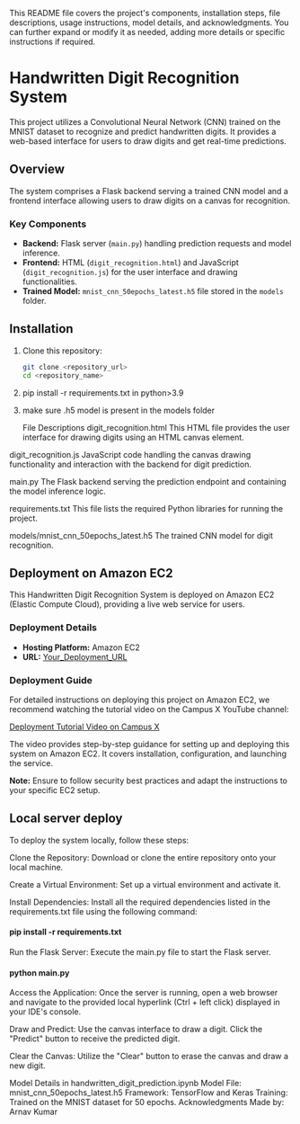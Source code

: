 This README file covers the project's components, installation steps, file descriptions, usage instructions, model details, and acknowledgments. You can further expand or modify it as needed, adding more details or specific instructions if required.

# Handwritten Digit Recognition System

This project utilizes a Convolutional Neural Network (CNN) trained on the MNIST dataset to recognize and predict handwritten digits. It provides a web-based interface for users to draw digits and get real-time predictions.

## Overview

The system comprises a Flask backend serving a trained CNN model and a frontend interface allowing users to draw digits on a canvas for recognition.

### Key Components

- **Backend:** Flask server (`main.py`) handling prediction requests and model inference.
- **Frontend:** HTML (`digit_recognition.html`) and JavaScript (`digit_recognition.js`) for the user interface and drawing functionalities.
- **Trained Model:** `mnist_cnn_50epochs_latest.h5` file stored in the `models` folder.

## Installation

1. Clone this repository:

   ```bash
   git clone <repository_url>
   cd <repository_name>

2. pip install -r requirements.txt in python>3.9
3. make sure .h5 model is present in the models folder

   File Descriptions
digit_recognition.html
This HTML file provides the user interface for drawing digits using an HTML canvas element.

digit_recognition.js
JavaScript code handling the canvas drawing functionality and interaction with the backend for digit prediction.

main.py
The Flask backend serving the prediction endpoint and containing the model inference logic.

requirements.txt
This file lists the required Python libraries for running the project.

models/mnist_cnn_50epochs_latest.h5
The trained CNN model for digit recognition.


## Deployment on Amazon EC2

This Handwritten Digit Recognition System is deployed on Amazon EC2 (Elastic Compute Cloud), providing a live web service for users.

### Deployment Details

- **Hosting Platform:** Amazon EC2
- **URL:** [Your_Deployment_URL](https:Uurlzs.com/eS5iY) 

### Deployment Guide

For detailed instructions on deploying this project on Amazon EC2, we recommend watching the tutorial video on the Campus X YouTube channel:

[Deployment Tutorial Video on Campus X]([https://youtube.com/campusx](https://www.youtube.com/watch?v=_rwNTY5Mn40))

The video provides step-by-step guidance for setting up and deploying this system on Amazon EC2. It covers installation, configuration, and launching the service.

**Note:** Ensure to follow security best practices and adapt the instructions to your specific EC2 setup.



## Local server deploy  
To deploy the system locally, follow these steps:

Clone the Repository: Download or clone the entire repository onto your local machine.

Create a Virtual Environment: Set up a virtual environment and activate it.

Install Dependencies: Install all the required dependencies listed in the requirements.txt file using the following command:
#### pip install -r requirements.txt

Run the Flask Server: Execute the main.py file to start the Flask server.
#### python main.py

Access the Application: Once the server is running, open a web browser and navigate to the provided local hyperlink (Ctrl + left click) displayed in your IDE's console.

Draw and Predict: Use the canvas interface to draw a digit. Click the "Predict" button to receive the predicted digit.

Clear the Canvas: Utilize the "Clear" button to erase the canvas and draw a new digit.



Model Details in handwritten_digit_prediction.ipynb
Model File: mnist_cnn_50epochs_latest.h5
Framework: TensorFlow and Keras
Training: Trained on the MNIST dataset for 50 epochs.
Acknowledgments
Made by: Arnav Kumar
